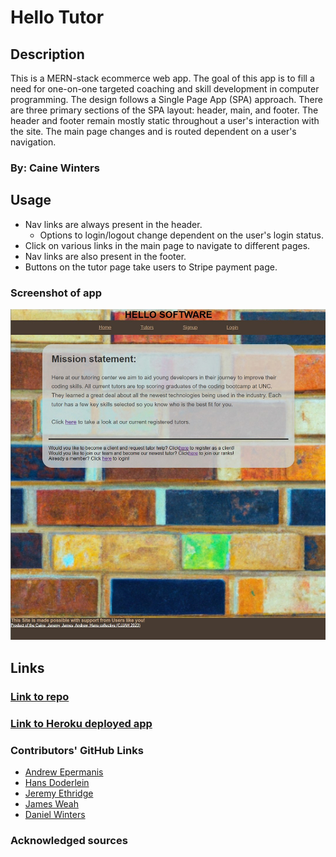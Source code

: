 # Hello Tutor

## Description

This is a MERN-stack ecommerce web app.  The goal of this app is to fill a need for one-on-one targeted coaching and skill development in computer programming.  The design follows a Single Page App (SPA) approach.  There are three primary sections of the SPA layout:  header, main, and footer.  The header and footer remain mostly static throughout a user's interaction with the site.  The main page changes and is routed dependent on a user's navigation.

### By: Caine Winters

## Usage

- Nav links are always present in the header.
    - Options to login/logout change dependent on the user's login status.
- Click on various links in the main page to navigate to different pages.
- Nav links are also present in the footer.
- Buttons on the tutor page take users to Stripe payment page.

### Screenshot of app

![App being used in web browser](/appScreenshot.jpg)

## Links

### [Link to repo](https://github.com/Hans-Doderlein/Project-3)

### [Link to Heroku deployed app](https://hello-software-37812ef8ef64.herokuapp.com/)

### Contributors' GitHub Links
- [Andrew Epermanis](https://github.com/aepermanis)
- [Hans Doderlein](https://github.com/Hans-Doderlein)
- [Jeremy Ethridge](https://github.com/Jeremyethridge)
- [James Weah](https://github.com/jweah2385)
- [Daniel Winters](https://github.com/elcaine)

### Acknowledged sources
